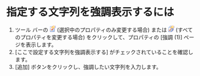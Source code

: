 # 指定する文字列を強調表示するには

1. ツール バーの
![[現在の設定プロパティ]](../../images/properties.png)
(選択中のプロパティのみ変更する場合) または
![[すべての設定のプロパティ]](../../images/allproperties.png)
(すべてのプロパティを変更する場合) をクリックして、プロパティの \[強調 (1)\] ページを表示します。
2. \[ここで設定する文字列を強調表示する\] がチェックされていることを確認します。
3. \[追加\] ボタンをクリックし、強調したい文字列を入力します。
